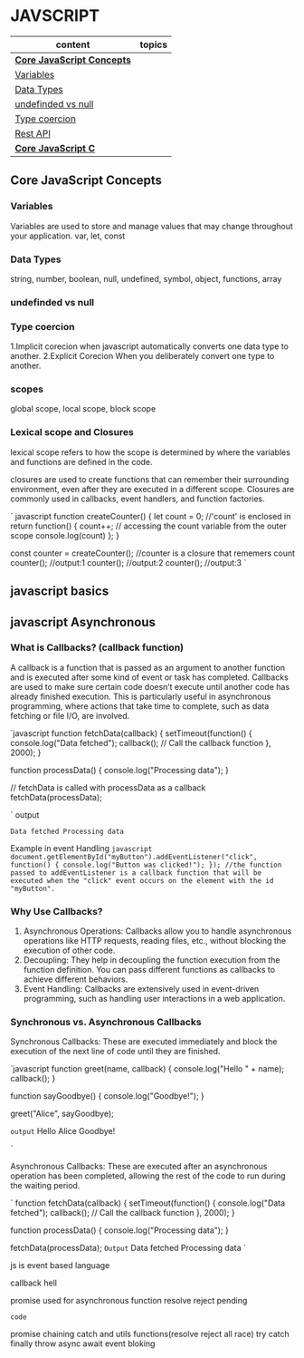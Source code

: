 # JAVSCRIPT


|  content  | topics |
| -----| ----- |
| [**Core JavaScript Concepts**](#core-javascript-concepts) |
| [Variables](#variables) | |
| [Data Types](#data-types) | |
| [undefinded vs null](#undefinded-vs-null) | |
| [Type coercion](#type-coercion) | |
| [Rest API](#rest-api) | |
| [**Core JavaScript C**](#core-javascript-concepts) |


## Core JavaScript Concepts

### Variables
Variables are used to store and manage values that may change throughout your application.
var, let, const

### Data Types
string, number, boolean, null, undefined, symbol, object, functions, array

### undefinded vs null

### Type coercion
1.Implicit corecion
when javascript automatically converts one data type to another.
2.Explicit Corecion
When you deliberately convert one type to another.

### scopes
global scope, local scope, block scope

### Lexical scope and Closures
lexical scope refers to how the scope is determined by where the variables and functions are defined in the code.

closures are used to create functions that can remember their surrounding environment, even after they are executed in a different scope. Closures are commonly used in callbacks, event handlers, and function factories.

` javascript
function createCounter() {
    let count = 0; //'count' is enclosed in 
    return function() {
        count++;   // accessing the count variable from the outer scope
        console.log(count)
    };
}

const counter = createCounter(); //counter is a closure that rememers count
counter();  //output:1
counter();  //output:2
counter();  //output:3
`


## javascript basics

## javascript Asynchronous




### What is Callbacks? (callback function)

A callback is a function that is passed as an argument to another function and is executed after some kind of event or task has completed. Callbacks are used to make sure certain code doesn’t execute until another code has already finished execution. This is particularly useful in asynchronous programming, where actions that take time to complete, such as data fetching or file I/O, are involved.

`javascript
function fetchData(callback) {
    setTimeout(function() {
        console.log("Data fetched");
        callback(); // Call the callback function
    }, 2000);
}

function processData() {
    console.log("Processing data");
}

// fetchData is called with processData as a callback
fetchData(processData);

`
output

`
Data fetched
Processing data
`

Example in event Handling
`javascript
document.getElementById("myButton").addEventListener("click", function() {
    console.log("Button was clicked!");
});
//the function passed to addEventListener is a callback function that will be executed when the "click" event occurs on the element with the id "myButton".
`

### Why Use Callbacks?
1. Asynchronous Operations: Callbacks allow you to handle asynchronous operations like HTTP requests, reading files, etc., without blocking the execution of other code.
2. Decoupling: They help in decoupling the function execution from the function definition. You can pass different functions as callbacks to achieve different behaviors.
3. Event Handling: Callbacks are extensively used in event-driven programming, such as handling user interactions in a web application.

### Synchronous vs. Asynchronous Callbacks
Synchronous Callbacks: These are executed immediately and block the execution of the next line of code until they are finished.

`javascript
function greet(name, callback) {
    console.log("Hello " + name);
    callback();
}

function sayGoodbye() {
    console.log("Goodbye!");
}

greet("Alice", sayGoodbye);

`
output
`
Hello Alice
Goodbye!

`

Asynchronous Callbacks: These are executed after an asynchronous operation has been completed, allowing the rest of the code to run during the waiting period.

`
function fetchData(callback) {
    setTimeout(function() {
        console.log("Data fetched");
        callback(); // Call the callback function
    }, 2000);
}

function processData() {
    console.log("Processing data");
}

fetchData(processData);
`
Output
`
Data fetched
Processing data
`







js is event based language

callback hell

promise
used for asynchronous function
resolve reject pending

```
code 
```

promise chaining
catch and utils functions(resolve reject all race)
try catch finally throw 
async await
event bloking


